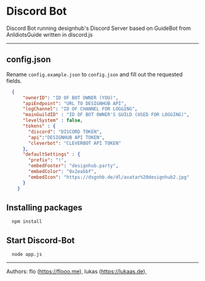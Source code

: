 # Discord Bot
Discord Bot running designhub's Discord Server based on GuideBot from AnIdiotsGuide written in discord.js

***

## config.json
Rename `config.example.json` to `config.json` and fill out the requested fields.
```json
  {
      "ownerID": "ID OF BOT OWNER (YOU)",
      "apiEndpoint": "URL TO DESIGNHUB API",
      "logChannel": "ID OF CHANNEL FOR LOGGING",
      "mainGuildID" : "ID OF BOT OWNER'S GUILD (USED FOR LOGGING)",
      "levelSystem" : false,
      "tokens" : {
        "discord": "DISCORD TOKEN",
        "api":"DESIGNHUB API TOKEN",
        "cleverbot": "CLEVERBOT API TOKEN"
      },
      "defaultSettings" : {
        "prefix": "!",
        "embedFooter": "designhub.party",
        "embedColor": "0x2eabbf",
        "embedIcon": "https://dsgnhb.de/dl/avatar%20designhub2.jpg"
      }
    }
```
## Installing packages
```
  npm install
```
## Start Discord-Bot
```
  node app.js
```

***
Authors: flo (https://flooo.me), lukas (https://lukaas.de), 
